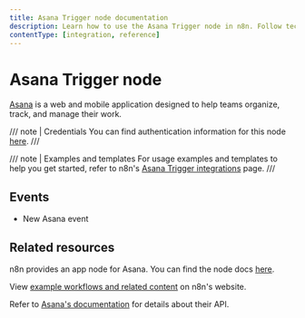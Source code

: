 ```yaml
---
title: Asana Trigger node documentation
description: Learn how to use the Asana Trigger node in n8n. Follow technical documentation to integrate Asana Trigger node into your workflows.
contentType: [integration, reference]
---
```


# Asana Trigger node

[Asana](https://asana.com/) is a web and mobile application designed to help teams organize, track, and manage their work.

/// note | Credentials
You can find authentication information for this node [here](/integrations/builtin/credentials/asana.md).
///

///  note  | Examples and templates
For usage examples and templates to help you get started, refer to n8n's [Asana Trigger integrations](https://n8n.io/integrations/asana-trigger/) page.
///

## Events

* New Asana event

## Related resources

n8n provides an app node for Asana. You can find the node docs [here](/integrations/builtin/app-nodes/n8n-nodes-base.asana.md).

View [example workflows and related content](https://n8n.io/integrations/asana-trigger/) on n8n's website.

Refer to [Asana's documentation](https://developers.asana.com/reference/rest-api-reference) for details about their API.
